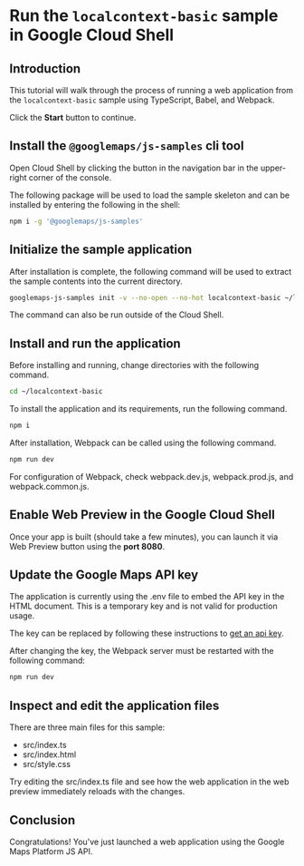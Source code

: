 # Run the `localcontext-basic` sample in Google Cloud Shell

<walkthrough-tutorial-duration duration="10"/>

## Introduction

This tutorial will walk through the process of running a web application from
the `localcontext-basic` sample using TypeScript, Babel, and Webpack.

Click the **Start** button to continue.

## Install the `@googlemaps/js-samples` cli tool

Open Cloud Shell by clicking the
<walkthrough-cloud-shell-icon></walkthrough-cloud-shell-icon> button in the
navigation bar in the upper-right corner of the console.

The following package will be used to load the sample skeleton and can be
installed by entering the following in the shell:

```bash
npm i -g '@googlemaps/js-samples'
```

## Initialize the sample application

After installation is complete, the following command will be used to extract
the sample contents into the current directory.

```bash
googlemaps-js-samples init -v --no-open --no-hot localcontext-basic ~/localcontext-basic
```

The command can also be run outside of the Cloud Shell.

## Install and run the application

Before installing and running, change directories with the following command.

```bash
cd ~/localcontext-basic
```

To install the application and its requirements, run the following command.

```bash
npm i
```

After installation, Webpack can be called using the following command.

```bash
npm run dev
```

For configuration of Webpack, check
<walkthrough-editor-open-file filePath="localcontext-basic/webpack.dev.js">webpack.dev.js</walkthrough-editor-open-file>,
<walkthrough-editor-open-file filePath="localcontext-basic/webpack.prod.js">webpack.prod.js</walkthrough-editor-open-file>,
and
<walkthrough-editor-open-file filePath="localcontext-basic/webpack.common.js">webpack.common.js</walkthrough-editor-open-file>.

## Enable Web Preview in the Google Cloud Shell

Once your app is built (should take a few minutes), you can launch it via
<walkthrough-spotlight-pointer target="cloudshell" spotlightId="devshell-web-preview-button">Web
Preview button</walkthrough-spotlight-pointer> using the **port 8080**.

## Update the Google Maps API key

The application is currently using the
<walkthrough-editor-open-file filePath="localcontext-basic/.env">.env</walkthrough-editor-open-file>
file to embed the API key in the HTML document. This is a temporary key and is
not valid for production usage.

The key can be replaced by following these instructions to
[get an api key](https://developers.google.com/maps/documentation/javascript/get-api-key).

After changing the key, the Webpack server must be restarted with the following
command:

```bash
npm run dev
```

## Inspect and edit the application files

There are three main files for this sample:

*   <walkthrough-editor-open-file filePath="localcontext-basic/src/index.ts">src/index.ts</walkthrough-editor-open-file>
*   <walkthrough-editor-open-file filePath="localcontext-basic/src/index.html">src/index.html</walkthrough-editor-open-file>
*   <walkthrough-editor-open-file filePath="localcontext-basic/src/style.css">src/style.css</walkthrough-editor-open-file>

Try editing the <walkthrough-editor-open-file filePath="localcontext-basic/src/index.ts">src/index.ts</walkthrough-editor-open-file> file and see how the web application in the web preview immediately reloads with the changes.

## Conclusion

<walkthrough-conclusion-trophy></walkthrough-conclusion-trophy>

Congratulations! You've just launched a web application using the Google Maps
Platform JS API.
